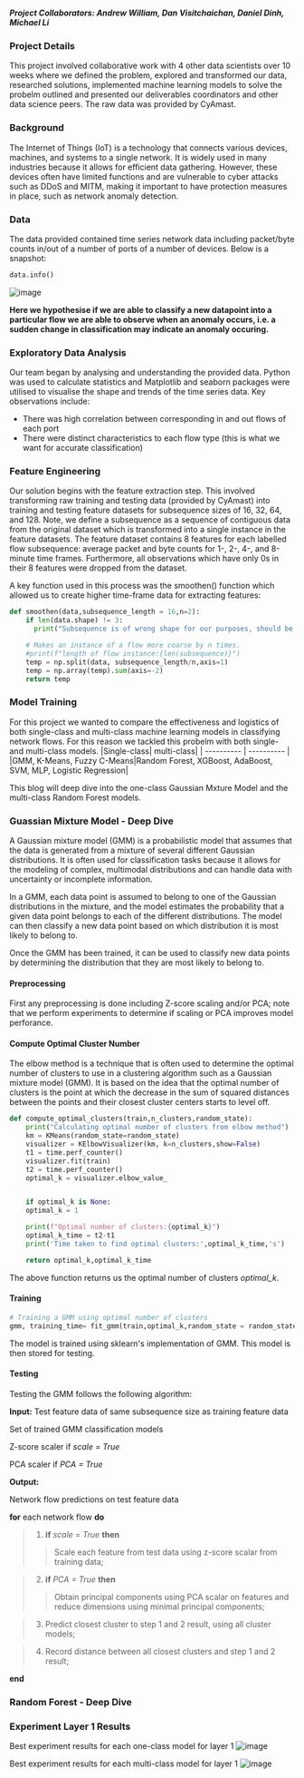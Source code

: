##### Project Collaborators: *Andrew William, Dan Visitchaichan, Daniel Dinh, Michael Li*

### Project Details
This project involved collaborative work with 4 other data scientists over 10 weeks where we defined the problem, explored and transformed our data, researched solutions, implemented machine learning models to solve the probelm outlined and presented our deliverables coordinators and other data science peers. The raw data was provided by CyAmast.

### Background
The Internet of Things (IoT) is a technology that connects various devices, machines, and systems to a single network. It is widely used in many industries because it allows for efficient data gathering. However, these devices often have limited functions and are vulnerable to cyber attacks such as DDoS and MITM, making it important to have protection measures in place, such as network anomaly detection.

### Data
The data provided contained time series network data including packet/byte counts in/out of a number of ports of a number of devices. Below is a snapshot:
```python
data.info()
```
![image](https://user-images.githubusercontent.com/98208084/209839388-429df3b8-320f-4a0d-8de2-08be9d56f2d2.png)

**Here we hypothesise if we are able to classify a new datapoint into a particular flow we are able to observe when an anomaly occurs, i.e. a sudden change in classification may indicate an anomaly occuring.**

### Exploratory Data Analysis
Our team began by analysing and understanding the provided data. Python was used to calculate statistics and Matplotlib and seaborn packages were utilised to visualise the shape and trends of the time series data. Key observations include: 
- There was high correlation between corresponding in and out flows of each port
- There were distinct characteristics to each flow type (this is what we want for accurate classification)

### Feature Engineering
Our solution begins with the feature extraction step. This involved transforming raw training and testing data (provided by CyAmast) into training and testing feature datasets for subsequence sizes of 16, 32, 64, and 128. Note, we define a subsequence as a sequence of contiguous data from the original dataset which is transformed into a single instance in the feature datasets. The feature dataset contains 8 features for each labelled flow subsequence: average packet and byte counts for 1-, 2-, 4-, and 8-minute time frames. Furthermore, all observations which have only 0s in their 8 features were dropped from the dataset. 

A key function used in this process was the smoothen() function which allowed us to create higher time-frame data for extracting features:
```python
def smoothen(data,subsequence_length = 16,n=2):
    if len(data.shape) != 3:
      print("Subsequence is of wrong shape for our purposes, should be 3 dimensional --> (n_observations, subsequence size, n_original_features).") 

    # Makes an instance of a flow more coarse by n times.
    #print(f"length of flow instance:{len(subsequence)}")
    temp = np.split(data, subsequence_length/n,axis=1)
    temp = np.array(temp).sum(axis=-2)
    return temp
```

### Model Training
For this project we wanted to compare the effectiveness and logistics of both single-class and multi-class machine learning models in classifying network flows. For this reason we tackled this probelm with both single- and multi-class models. 
|Single-class| multi-class|
| ---------- | ---------- |
|GMM, K-Means, Fuzzy C-Means|Random Forest, XGBoost, AdaBoost, SVM, MLP, Logistic Regression| 

This blog will deep dive into the one-class Gaussian Mxture Model and the multi-class Random Forest models.

### Guassian Mixture Model - Deep Dive
A Gaussian mixture model (GMM) is a probabilistic model that assumes that the data is generated from a mixture of several different Gaussian distributions. It is often used for classification tasks because it allows for the modeling of complex, multimodal distributions and can handle data with uncertainty or incomplete information.

In a GMM, each data point is assumed to belong to one of the Gaussian distributions in the mixture, and the model estimates the probability that a given data point belongs to each of the different distributions. The model can then classify a new data point based on which distribution it is most likely to belong to.

Once the GMM has been trained, it can be used to classify new data points by determining the distribution that they are most likely to belong to.

#### Preprocessing 
First any preprocessing is done including Z-score scaling and/or PCA; note that we perform experiments to determine if scaling or PCA improves model perforance.

#### Compute Optimal Cluster Number
The elbow method is a technique that is often used to determine the optimal number of clusters to use in a clustering algorithm such as a Gaussian mixture model (GMM). It is based on the idea that the optimal number of clusters is the point at which the decrease in the sum of squared distances between the points and their closest cluster centers starts to level off. 
```python
def compute_optimal_clusters(train,n_clusters,random_state):
    print("Calculating optimal number of clusters from elbow method")
    km = KMeans(random_state=random_state)
    visualizer = KElbowVisualizer(km, k=n_clusters,show=False)
    t1 = time.perf_counter()
    visualizer.fit(train)
    t2 = time.perf_counter()       
    optimal_k = visualizer.elbow_value_


    if optimal_k is None:
    optimal_k = 1

    print(f"Optimal number of clusters:{optimal_k}")
    optimal_k_time = t2-t1
    print('Time taken to find optimal clusters:',optimal_k_time,'s')

    return optimal_k,optimal_k_time
```
The above function returns us the optimal number of clusters *optimal_k*.

#### Training 
```python 
# Training a GMM using optimal number of clusters
gmm, training_time= fit_gmm(train,optimal_k,random_state = random_state,flow_type = flow_type)
```
The model is trained using sklearn's implementation of GMM. This model is then stored for testing. 

#### Testing 
Testing the GMM follows the following algorithm: 

**Input:**
Test feature data of same subsequence size as training feature data

Set of trained GMM classification models

Z-score scaler if *scale = True*

PCA scaler if *PCA = True*

**Output:**

Network flow predictions on test feature data

**for** each network flow **do**

>1. **if** *scale = True* **then**
>>Scale each feature from test data using z-score scalar from training data; 

>2. **if** *PCA = True* **then**
>> Obtain principal components using PCA scalar on features and reduce dimensions using minimal principal components;
 
>3. Predict closest cluster to step 1 and 2 result, using all cluster models; 

>4. Record distance between all closest clusters and step 1 and 2 result; 

**end**



### Random Forest - Deep Dive

### Experiment Layer 1 Results
Best experiment results for each one-class model for layer 1
![image](https://user-images.githubusercontent.com/98208084/209847168-c7621fd3-1a31-4775-931c-2494d184905d.png)

Best experiment results for each multi-class model for layer 1
![image](https://user-images.githubusercontent.com/98208084/209847202-760f6db3-8842-40ef-af26-1c087d29bf66.png)













